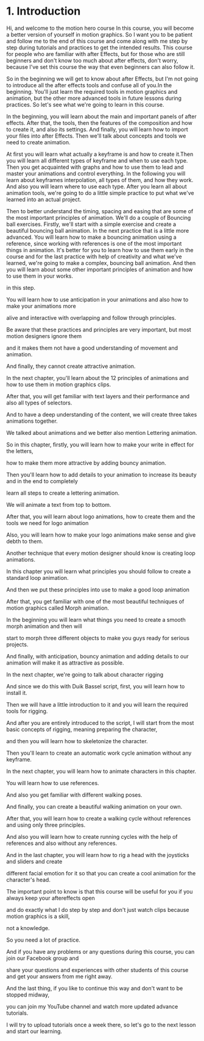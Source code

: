 # 1. Introduction

Hi, and welcome to the motion hero course In this course, you will become a better version of yourself in motion graphics. So I want you to be patient and follow me to the end of this course and come along with me step by step during tutorials and practices to get the intended results. This course for people who are familiar with after Effects, but for those who are still beginners and don't know too much about after effects, don't worry, because I've set this course the way that even beginners can also follow it.

So in the beginning we will get to know about after Effects, but I'm not going to introduce all the after effects tools and confuse all of you.In the beginning. You'll just learn the required tools in motion graphics and animation, but the other more advanced tools in future lessons during practices. So let's see what we're going to learn in this course.

In the beginning, you will learn about the main and important panels of after effects. After that, the tools, then the features of the composition and how to create it, and also its settings. And finally, you will learn how to import your files into after Effects. Then we'll talk about concepts and tools we need to create animation.

At first you will learn what actually a keyframe is and how to create it.Then you will learn all different types of keyframe and when to use each type. Then you get acquainted with graphs and how to use them to lead and master your animations and control everything. In the following you will learn about keyframes interpolation, all types of them, and how they work. And also you will learn where to use each type. After you learn all about animation tools, we're going to do a little simple practice to put what we've learned into an actual project.

Then to better understand the timing, spacing and easing that are some of the most important principles of animation. We'll do a couple of Bouncing ball exercises. Firstly, we'll start with a simple exercise and create a beautiful bouncing ball animation. In the next practice that is a little more advanced. You will learn how to make a bouncing animation using a reference, since working with references is one of the most important things in animation. It's better for you to learn how to use them early in the course and for the last practice with help of creativity and what we've learned, we're going to make a complex, bouncing ball animation. And then you will learn about some other important principles of animation and how to use them in your works.

in this step.

You will learn how to use anticipation in your animations and also how to make your animations more

alive and interactive with overlapping and follow through principles.

Be aware that these practices and principles are very important, but most motion designers ignore them

and it makes them not have a good understanding of movement and animation.

And finally, they cannot create attractive animation.

In the next chapter, you'll learn about the 12 principles of animations and how to use them in motion graphics clips.

After that, you will get familiar with text layers and their performance and also all types of selectors.

And to have a deep understanding of the content, we will create three takes animations together.

We talked about animations and we better also mention Lettering animation.

So in this chapter, firstly, you will learn how to make your write in effect for the letters,

how to make them more attractive by adding bouncy animation.

Then you'll learn how to add details to your animation to increase its beauty and in the end to completely

learn all steps to create a lettering animation.

We will animate a text from top to bottom.

After that, you will learn about logo animations, how to create them and the tools we need for logo animation

Also, you will learn how to make your logo animations make sense and give debth to them.

Another technique that every motion designer should know is creating loop animations.

In this chapter you will learn what principles you should follow to create a standard loop animation.

And then we put these principles into use to make a good loop animation

After that, you get familiar with one of the most beautiful techniques of motion graphics called Morph animation.

In the beginning you will learn what things you need to create a smooth morph animation and then will

start to morph three different objects to make you guys ready for serious projects.

And finally, with anticipation, bouncy animation and adding details to our animation will make it as attractive as possible.

In the next chapter, we're going to talk about character rigging

And since we do this with Duik Bassel script, first, you will learn how to install it.

Then we will have a little introduction to it and you will learn the required tools for rigging.

And after you are entirely introduced to the script, I will start from the most basic concepts of rigging, meaning preparing the character,

and then you will learn how to skeletonize the character.

Then you'll learn to create an automatic work cycle animation without any keyframe.

In the next chapter, you will learn how to animate characters in this chapter.

You will learn how to use references.

And also you get familiar with different walking poses.

And finally, you can create a beautiful walking animation on your own.

After that, you will learn how to create a walking cycle without references and using only three principles.

And also you will learn how to create running cycles with the help of references and also without any references.

And in the last chapter, you will learn how to rig a head with the joysticks and sliders and create

different facial emotion for it so that you can create a cool animation for the character's head.

The important point to know is that this course will be useful for you if you always keep your aftereffects open

and do exactly what I do step by step and don't just watch clips because motion graphics is a skill,

not a knowledge.

So you need a lot of practice.

And if you have any problems or any questions during this course, you can join our Facebook group and

share your questions and experiences with other students of this course and get your answers from me right away.

And the last thing, if you like to continue this way and don't want to be stopped midway,

you can join my YouTube channel and watch more updated advance tutorials.

I will try to upload tutorials once a week there, so let's go to the next lesson and start our learning.
